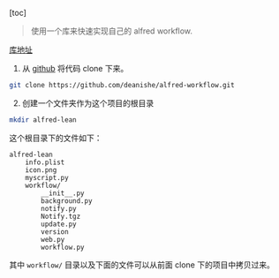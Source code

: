 [toc]

> 使用一个库来快速实现自己的 alfred workflow.

[库地址](https://github.com/deanishe/alfred-workflow)


1. 从 [github](https://github.com/deanishe/alfred-workflow.git) 将代码 clone 下来。
```bash
git clone https://github.com/deanishe/alfred-workflow.git
```

2. 创建一个文件夹作为这个项目的根目录
```bash
mkdir alfred-lean
```  
这个根目录下的文件如下：

    alfred-lean
        info.plist
        icon.png
        myscript.py
        workflow/
            __init__.py
            background.py
            notify.py
            Notify.tgz
            update.py
            version
            web.py
            workflow.py
            
                      
其中 `workflow/` 目录以及下面的文件可以从前面 clone 下的项目中拷贝过来。
